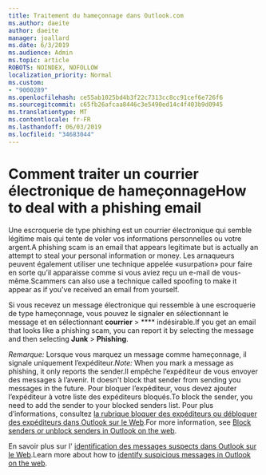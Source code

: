 ```yaml
---
title: Traitement du hameçonnage dans Outlook.com
ms.author: daeite
author: daeite
manager: joallard
ms.date: 6/3/2019
ms.audience: Admin
ms.topic: article
ROBOTS: NOINDEX, NOFOLLOW
localization_priority: Normal
ms.custom:
- "9000289"
ms.openlocfilehash: ce55ab1025bd4b3f22c7313cc8cc91cef6e726f6
ms.sourcegitcommit: c65fb26afcaa8446c3e5490ed14c4f403b9d0945
ms.translationtype: MT
ms.contentlocale: fr-FR
ms.lasthandoff: 06/03/2019
ms.locfileid: "34683044"
---
```

# <a name="how-to-deal-with-a-phishing-email"></a><span data-ttu-id="39f82-102">Comment traiter un courrier électronique de hameçonnage</span><span class="sxs-lookup"><span data-stu-id="39f82-102">How to deal with a phishing email</span></span>

<span data-ttu-id="39f82-103">Une escroquerie de type phishing est un courrier électronique qui semble légitime mais qui tente de voler vos informations personnelles ou votre argent.</span><span class="sxs-lookup"><span data-stu-id="39f82-103">A phishing scam is an email that appears legitimate but is actually an attempt to steal your personal information or money.</span></span> <span data-ttu-id="39f82-104">Les arnaqueurs peuvent également utiliser une technique appelée «usurpation» pour faire en sorte qu’il apparaisse comme si vous aviez reçu un e-mail de vous-même.</span><span class="sxs-lookup"><span data-stu-id="39f82-104">Scammers can also use a technique called spoofing to make it appear as if you've received an email from yourself.</span></span>

<span data-ttu-id="39f82-105">Si vous recevez un message électronique qui ressemble à une escroquerie de type hameçonnage, vous pouvez le signaler en sélectionnant le message et en sélectionnant **courrier** > \*\*\*\* indésirable.</span><span class="sxs-lookup"><span data-stu-id="39f82-105">If you get an email that looks like a phishing scam, you can report it by selecting the message and then selecting **Junk** > **Phishing**.</span></span>

<span data-ttu-id="39f82-106">*Remarque:* Lorsque vous marquez un message comme hameçonnage, il signale uniquement l’expéditeur.</span><span class="sxs-lookup"><span data-stu-id="39f82-106">*Note:* When you mark a message as phishing, it only reports the sender.</span></span><span data-ttu-id="39f82-107">Il empêche l’expéditeur de vous envoyer des messages à l’avenir.</span><span class="sxs-lookup"><span data-stu-id="39f82-107"> It doesn't block that sender from sending you messages in the future.</span></span> <span data-ttu-id="39f82-108">Pour bloquer l’expéditeur, vous devez ajouter l’expéditeur à votre liste des expéditeurs bloqués.</span><span class="sxs-lookup"><span data-stu-id="39f82-108">To block the sender, you need to add the sender to your blocked senders list.</span></span> <span data-ttu-id="39f82-109">Pour plus d’informations, consultez [la rubrique bloquer des expéditeurs ou débloquer des expéditeurs dans Outlook sur le Web](https://support.office.com/article/9bf812d4-6995-4d19-901a-76d6e26939b0).</span><span class="sxs-lookup"><span data-stu-id="39f82-109">For more information, see [Block senders or unblock senders in Outlook on the web](https://support.office.com/article/9bf812d4-6995-4d19-901a-76d6e26939b0).</span></span>

<span data-ttu-id="39f82-110">En savoir plus sur l' [identification des messages suspects dans Outlook sur le Web](https://support.office.com/article/3d44102b-6ce3-4f7c-a359-b623bec82206).</span><span class="sxs-lookup"><span data-stu-id="39f82-110">Learn more about how to [identify suspicious messages in Outlook on the web](https://support.office.com/article/3d44102b-6ce3-4f7c-a359-b623bec82206).</span></span>